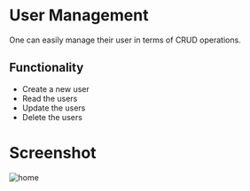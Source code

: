 # User Management

One can easily manage their user in terms of CRUD operations.

## Functionality
- Create a new user
- Read the users
- Update the users
- Delete the users

# Screenshot


![home](https://github.com/user-attachments/assets/26ffcd97-c5c8-4116-aa6e-c76971e33f29)
